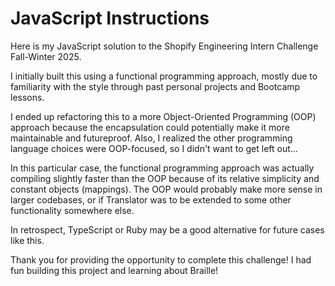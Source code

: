 # JavaScript Instructions

Here is my JavaScript solution to the Shopify Engineering Intern Challenge Fall-Winter 2025.

I initially built this using a functional programming approach, mostly due to familiarity with the style through past personal projects and Bootcamp lessons.

I ended up refactoring this to a more Object-Oriented Programming (OOP) approach because the encapsulation could potentially make it more maintainable and futureproof. Also, I realized the other programming language choices were OOP-focused, so I didn't want to get left out...

In this particular case, the functional programming approach was actually compiling slightly faster than the OOP because of its relative simplicity and constant objects (mappings). The OOP would probably make more sense in larger codebases, or if Translator was to be extended to some other functionality somewhere else.

In retrospect, TypeScript or Ruby may be a good alternative for future cases like this.

Thank you for providing the opportunity to complete this challenge! I had fun building this project and learning about Braille!